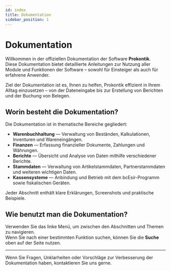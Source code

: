 ```yaml
---
id: index
title: Dokumentation
sidebar_position: 1
---
```


# Dokumentation

Willkommen in der offiziellen Dokumentation der Software **Prokontik**.  
Diese Dokumentation bietet detaillierte Anleitungen zur Nutzung aller Module und Funktionen der Software – sowohl für Einsteiger als auch für erfahrene Anwender.

Ziel der Dokumentation ist es, Ihnen zu helfen, Prokontik effizient in Ihrem Alltag einzusetzen – von der Dateneingabe bis zur Erstellung von Berichten und der Buchung von Belegen.

## Worin besteht die Dokumentation?

Die Dokumentation ist in thematische Bereiche gegliedert:
- **Warenbuchhaltung** — Verwaltung von Beständen, Kalkulationen, Inventuren und Wareneingängen.  
- **Finanzen** — Erfassung finanzieller Dokumente, Zahlungen und Währungen.  
- **Berichte** — Übersicht und Analyse von Daten mithilfe verschiedener Berichte.  
- **Stammdaten** — Verwaltung von Artikelstammdaten, Partnerstammdaten und weiteren wichtigen Daten.  
- **Kassensysteme** — Anbindung und Betrieb mit dem bcEsir-Programm sowie fiskalischen Geräten.

Jeder Abschnitt enthält klare Erklärungen, Screenshots und praktische Beispiele.

## Wie benutzt man die Dokumentation?

Verwenden Sie das linke Menü, um zwischen den Abschnitten und Themen zu navigieren.  
Wenn Sie nach einer bestimmten Funktion suchen, können Sie die **Suche** oben auf der Seite nutzen.

---

Wenn Sie Fragen, Unklarheiten oder Vorschläge zur Verbesserung der Dokumentation haben, kontaktieren Sie uns gerne.

